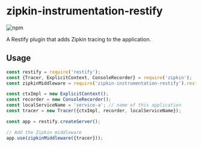 # zipkin-instrumentation-restify

![npm](https://img.shields.io/npm/dm/zipkin-instrumentation-restify.svg)

A Restify plugin that adds Zipkin tracing to the application.

## Usage

```javascript
const restify = require('restify');
const {Tracer, ExplicitContext, ConsoleRecorder} = require('zipkin');
const zipkinMiddleware = require('zipkin-instrumentation-restify').restifyMiddleware;

const ctxImpl = new ExplicitContext();
const recorder = new ConsoleRecorder();
const localServiceName = 'service-a'; // name of this application
const tracer = new Tracer({ctxImpl, recorder, localServiceName});

const app = restify.createServer();

// Add the Zipkin middleware
app.use(zipkinMiddleware({tracer}));
```

